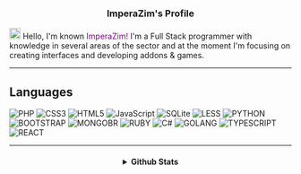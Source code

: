 

<h3 align="center">ImperaZim's Profile</h3>

<img width="20px" src="https://cdn.discordapp.com/emojis/1008073010768519268.png?size=2048"></img> Hello, I'm known <span style="color: purple;">ImperaZim!</span> I'm a Full Stack programmer with knowledge in several areas of the sector and at the moment I'm focusing on creating interfaces and developing addons & games. 

---

## Languages
   ![PHP](https://img.shields.io/badge/PHP-0d638f?style=for-the-badge&logo=PHP&logoColor=white)
   ![CSS3](https://img.shields.io/badge/css3-%231572B6.svg?style=for-the-badge&logo=css3&logoColor=white) 
   ![HTML5](https://img.shields.io/badge/html5-%23E34F26.svg?style=for-the-badge&logo=html5&logoColor=white)
   ![JavaScript](https://img.shields.io/badge/javascript-%23323330.svg?style=for-the-badge&logo=javascript&logoColor=%23F7DF1E)
   ![SQLite](https://img.shields.io/badge/sqlite-%2307405e.svg?style=for-the-badge&logo=sqlite&logoColor=white)
   ![LESS](https://img.shields.io/badge/less-blue.svg?style=for-the-badge&logo=less&logoColor=white)
   ![PYTHON](https://img.shields.io/badge/python-darkcyan.svg?style=for-the-badge&logo=python&logoColor=white)
   ![BOOTSTRAP](https://img.shields.io/badge/bootstrap-8201e3.svg?style=for-the-badge&logo=bootstrap&logoColor=white)
   ![MONGOBR](https://img.shields.io/badge/MongoDB-07e24c.svg?style=for-the-badge&logo=mongodb&logoColor=white)
   ![RUBY](https://img.shields.io/badge/ruby-ef5c5c.svg?style=for-the-badge&logo=ruby&logoColor=white)
   ![C#](https://img.shields.io/badge/csharp-9a4ed0.svg?style=for-the-badge&logo=csharp&logoColor=white)
   ![GOLANG](https://img.shields.io/badge/golang-00ccff.svg?style=for-the-badge&logo=go&logoColor=white)
   ![TYPESCRIPT](https://img.shields.io/badge/typescript-0a5aa6.svg?style=for-the-badge&logo=typescript&logoColor=white)
   ![REACT](https://img.shields.io/badge/reactjs-%23F7DF1E.svg?style=for-the-badge&logo=react&logoColor=202020)
 

----

<h4 align="center">
<details>
<summary> Github Stats </summary>
  <a href="https://github.com/ImperaZim">
   <img align="center" src="https://github-readme-stats.vercel.app/api/?username=ImperaZim&show_icons=true&hide_border=true&theme=transparent&count_private=true">
  </a>
 <br>
  <a href="https://github.com/ImperaZim">
    <img
      align="center"
      height="150em"
      src="https://github-readme-stats.vercel.app/api/top-langs/?username=ImperaZim&show_icons=true&hide_border=true&include_all_commits=true&count_private=true&layout=compact&theme=transparent"
    />
  </a>
</p>
 
<p align="center">
  <a href="https://github.com/ImperaZim">
    <img
      align="center"
      src="https://github-profile-trophy.vercel.app/?username=ImperaZim&theme=transparent&no-frame=true&row=1&&margin-w=0&no-bg=true"
    />
  </a>
</a>
</p>
</p>
</details> 

